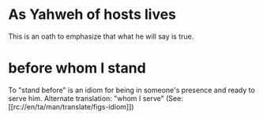 # As Yahweh of hosts lives

This is an oath to emphasize that what he will say is true.

# before whom I stand

To "stand before" is an idiom for being in someone's presence and ready to serve him. Alternate translation: "whom I serve" (See: [[rc://en/ta/man/translate/figs-idiom]])

